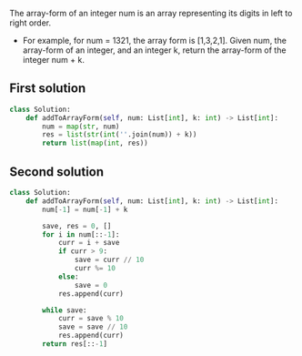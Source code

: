 The array-form of an integer num is an array representing its digits in left to right order.

- For example, for num = 1321, the array form is [1,3,2,1].
Given num, the array-form of an integer, and an integer k, return the array-form of the integer num + k.

## First solution

```Python
class Solution:
    def addToArrayForm(self, num: List[int], k: int) -> List[int]:
        num = map(str, num)
        res = list(str(int(''.join(num)) + k))
        return list(map(int, res))
```

## Second solution

```Python
class Solution:
    def addToArrayForm(self, num: List[int], k: int) -> List[int]:
        num[-1] = num[-1] + k

        save, res = 0, []
        for i in num[::-1]:
            curr = i + save
            if curr > 9:
                save = curr // 10
                curr %= 10
            else:
                save = 0
            res.append(curr)

        while save:
            curr = save % 10
            save = save // 10
            res.append(curr)
        return res[::-1]
```
